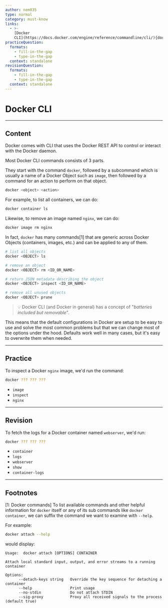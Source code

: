 ```yaml
---
author: nem035
type: normal
category: must-know
links:
  - >-
    [Docker
    CLI](https://docs.docker.com/engine/reference/commandline/cli/){documentation}
practiceQuestion:
  formats:
    - fill-in-the-gap
    - type-in-the-gap
  context: standalone
revisionQuestion:
  formats:
    - fill-in-the-gap
    - type-in-the-gap
  context: standalone
---
```


# Docker CLI

---

## Content

Docker comes with CLI that uses the Docker REST API to control or interact with the Docker daemon.

Most Docker CLI commands consists of 3 parts.

They start with the command `docker`, followed by a subcommand which is usually a name of a Docker Object such as `image`, then followed by a command for an action to perform on that object.

```bash
docker <object> <action>
```

For example, to list all containers, we can do:

```bash
docker container ls
```

Likewise, to remove an image named `nginx`, we can do:

```bash
docker image rm nginx
```

In fact, `docker` has many commands[1] that are generic across Docker Objects (containers, images, etc.) and can be applied to any of them.

```bash
# list all objects
docker <OBJECT> ls

# remove an object
docker <OBJECT> rm <ID_OR_NAME>

# return JSON metadata describing the object
docker <OBJECT> inspect <ID_OR_NAME>

# remove all unused objects
docker <OBJECT> prune
```

> 💡 Docker CLI (and Docker in general) has a concept of "_batteries included but removable_".

This means that the default configurations in Docker are setup to be easy to use and solve the most common problems but that we can change most of the options under the hood. Defaults work well in many cases, but it's easy to overwrite them when needed.

---

## Practice

To inspect a Docker `nginx` image, we'd run the command:

```bash
docker ??? ??? ???
```

- `image`
- `inspect`
- `nginx`

---

## Revision

To fetch the logs for a Docker container named `webserver`, we'd run:

```bash
docker ??? ??? ???
```

- `container`
- `logs`
- `webserver`
- `show`
- `container-logs`

---

## Footnotes

[1: Docker commands]
To list available commands and other helpful information for `docker` itself or any of its sub commands like `docker container`, we can suffix the command we want to examine with `--help`.

For example:

```bash
docker attach --help
```

would display:

```plain-text
Usage:  docker attach [OPTIONS] CONTAINER

Attach local standard input, output, and error streams to a running container

Options:
      --detach-keys string   Override the key sequence for detaching a container
      --help                 Print usage
      --no-stdin             Do not attach STDIN
      --sig-proxy            Proxy all received signals to the process (default true)
```
